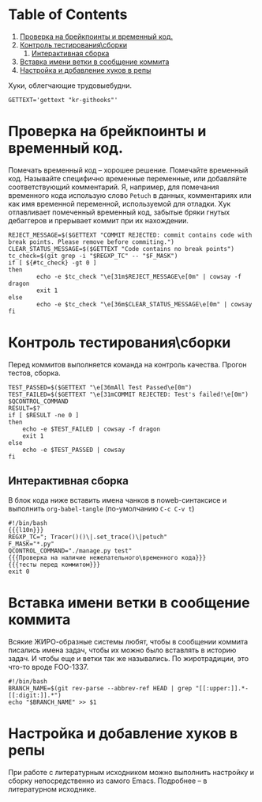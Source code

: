 
# Table of Contents

1.  [Проверка на брейкпоинты и временный код.](#org9b393de)
2.  [Контроль тестирования\\сборки](#org704414b)
    1.  [Интерактивная сборка](#orgcc18b7c)
3.  [Вставка имени ветки в сообщение коммита](#org2371fd6)
4.  [Настройка и добавление хуков в репы](#orgbeb461e)

Хуки, облегчающие трудовыебудни.

    GETTEXT='gettext "kr-githooks"'


<a id="org9b393de"></a>

# Проверка на брейкпоинты и временный код.

Помечать временный код &#x2013; хорошее решение. Помечайте временный
код. Называйте специфично временные переменные, или добавляйте
соответствующий комментарий. Я, например, для помечания временного кода
использую слово `Petuch` в данных, комментариях или как имя
временной переменной, используемой для отладки.
Хук отлавливает помеченный временный код, забытые бряки гнутых
дебаггеров и прерывает коммит при их нахождении.

    REJECT_MESSAGE=$($GETTEXT "COMMIT REJECTED: commit contains code with break points. Please remove before commiting.")
    CLEAR_STATUS_MESSAGE=$($GETTEXT "Code contains no break points")
    tc_check=$(git grep -i "$REGXP_TC" -- "$F_MASK")
    if [ ${#tc_check} -gt 0 ]
    then
            echo -e $tc_check "\e[31m$REJECT_MESSAGE\e[0m" | cowsay -f dragon
            exit 1
    else
            echo -e $tc_check "\e[36m$CLEAR_STATUS_MESSAGE\e[0m" | cowsay
    fi


<a id="org704414b"></a>

# Контроль тестирования\\сборки

Перед коммитов выполняется команда на контроль качества. Прогон
тестов, сборка.

    TEST_PASSED=$($GETTEXT "\e[36mAll Test Passed\e[0m")
    TEST_FAILED=$($GETTEXT "\e[31mCOMMIT REJECTED: Test's failed!\e[0m")
    $QCONTROL_COMMAND
    RESULT=$?
    if [ $RESULT -ne 0 ]
    then
        echo -e $TEST_FAILED | cowsay -f dragon
        exit 1
    else
        echo -e $TEST_PASSED | cowsay 
    fi


<a id="orgcc18b7c"></a>

## Интерактивная сборка

В блок кода ниже вставить имена чанков в noweb-синтаксисе и
выполнить `org-babel-tangle` (по-умолчанию `C-c C-v t`)

    #!/bin/bash
    {{{l10n}}}
    REGXP_TC="; Tracer()()\|.set_trace()\|petuch"
    F_MASK="*.py"
    QCONTROL_COMMAND="./manage.py test"
    {{{Проверка на наличие нежелательного\временного кода}}}
    {{{тесты перед коммитом}}}
    exit 0


<a id="org2371fd6"></a>

# Вставка имени ветки в сообщение коммита

Всякие ЖИРО-образные системы любят, чтобы в сообщении коммита
писались имена задач, чтобы их можно было вставлять в историю
задач. И чтобы еще и ветки так же назывались. 
По жиротрадиции, это что-то вроде FOO-1337.

    #!/bin/bash 
    BRANCH_NAME=$(git rev-parse --abbrev-ref HEAD | grep "[[:upper:]].*-[[:digit:]].*")
    echo "$BRANCH_NAME" >> $1


<a id="orgbeb461e"></a>

# Настройка и добавление хуков в репы

При работе с литературным исходником можно выполнить настройку и
сборку непосредственно из самого Emacs. Подробнее &#x2013; в литературном
исходнике. 

